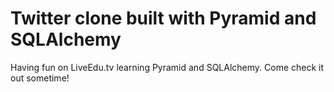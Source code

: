 # Twitter clone built with Pyramid and SQLAlchemy #

Having fun on LiveEdu.tv learning Pyramid and SQLAlchemy. Come check it out sometime!
